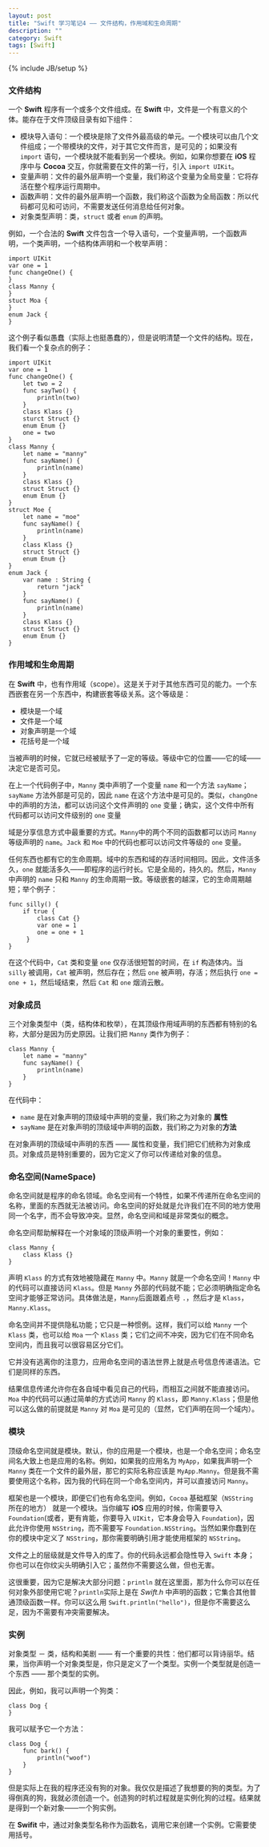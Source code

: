 ```yaml
---
layout: post
title: "Swift 学习笔记4 —— 文件结构，作用域和生命周期"
description: ""
category: Swift
tags: [Swift]
---
```

{% include JB/setup %}

### 文件结构

一个 **Swift** 程序有一个或多个文件组成。在 **Swift** 中，文件是一个有意义的个体。能存在于文件顶级目录有如下组件：

* 模块导入语句：一个模块是除了文件外最高级的单元。一个模块可以由几个文件组成；一个带模块的文件，对于其它文件而言，是可见的；如果没有 `import` 语句，一个模块就不能看到另一个模块。例如，如果你想要在 **iOS** 程序中与 **Cocoa** 交互，你就需要在文件的第一行，引入 `import UIKit`。
* 变量声明：文件的最外层声明一个变量，我们称这个变量为全局变量：它将存活在整个程序运行周期中。
* 函数声明：文件的最外层声明一个函数，我们称这个函数为全局函数：所以代码都可见和可访问，不需要发送任何消息给任何对象。
* 对象类型声明：类，`struct` 或者 `enum` 的声明。

例如，一个合法的 **Swift** 文件包含一个导入语句，一个变量声明，一个函数声明，一个类声明，一个结构体声明和一个枚举声明：

	import UIKit
	var one = 1
	func changeOne() {
	}
	class Manny {
	}
	stuct Moa {
	}
	enum Jack {
	}
	
这个例子看似愚蠢（实际上也挺愚蠢的），但是说明清楚一个文件的结构。现在，我们看一个复杂点的例子：

	import UIKit
	var one = 1
	func changeOne() {
		let two = 2
		func sayTwo() {
			println(two)
		}
		class Klass {}
		sturct Struct {}
		enum Enum {}
		one = two
	}
	class Manny {
		let name = "manny"
		func sayName() {
			println(name)
		}
		class Klass {}
		struct Struct {}
		enum Enum {}
	}
	struct Moe {
	    let name = "moe"
	    func sayName() {
	        println(name)
	    }
	    class Klass {}
	    struct Struct {}
	    enum Enum {}
	}
	enum Jack {
	    var name : String {
	        return "jack"
	    }
	    func sayName() {
	        println(name)
	    }
	    class Klass {}
	    struct Struct {}
	    enum Enum {}
	}
	
### 作用域和生命周期

在 **Swift** 中，也有作用域（scope）。这是关于对于其他东西可见的能力。一个东西嵌套在另一个东西中，构建嵌套等级关系。这个等级是：

* 模块是一个域
* 文件是一个域
* 对象声明是一个域
* 花括号是一个域

当被声明的时候，它就已经被赋予了一定的等级。等级中它的位置——它的域——决定它是否可见。

在上一个代码例子中，`Manny` 类中声明了一个变量 `name` 和一个方法 `sayName`；`sayName` 方法外部是可见的，因此 `name` 在这个方法中是可见的。类似，`changOne` 中的声明的方法，都可以访问这个文件声明的 `one` 变量；确实，这个文件中所有代码都可以访问文件级别的 `one` 变量

域是分享信息方式中最重要的方式。`Manny`中的两个不同的函数都可以访问 `Manny` 等级声明的 `name`。`Jack` 和 `Moe` 中的代码也都可以访问文件等级的 `one` 变量。

任何东西也都有它的生命周期。域中的东西和域的存活时间相同。因此，文件活多久，`one` 就能活多久——即程序的运行时长。它是全局的，持久的。然后，`Manny` 中声明的 `name` 只和 `Manny` 的生命周期一致。等级嵌套的越深，它的生命周期越短；举个例子：

	func silly() {
	    if true {
	        class Cat {}
	        var one = 1
	        one = one + 1
		 }
	}
	
在这个代码中，`Cat` 类和变量 `one` 仅存活很短暂的时间，在 `if` 构造体内。当 `silly` 被调用，`Cat` 被声明，然后存在；然后 `one` 被声明，存活；然后执行 `one = one + 1`，然后域结束，然后 `Cat` 和 `one` 烟消云散。

### 对象成员

三个对象类型中（类，结构体和枚举），在其顶级作用域声明的东西都有特别的名称，大部分是因为历史原因。让我们把 `Manny` 类作为例子：

	class Manny {
		let name = "manny"
		func sayName() {
			println(name)
		}
	}
	
在代码中：

* `name` 是在对象声明的顶级域中声明的变量，我们称之为对象的 **属性**
* `sayName` 是在对象声明的顶级域中声明的函数，我们称之为对象的**方法**

在对象声明的顶级域中声明的东西 —— 属性和变量，我们把它们统称为对象成员。对象成员是特别重要的，因为它定义了你可以传递给对象的信息。

### 命名空间(NameSpace)

命名空间就是程序的命名领域。命名空间有一个特性，如果不传递所在命名空间的名称，里面的东西就无法被访问。命名空间的好处就是允许我们在不同的地方使用同一个名字，而不会导致冲突。显然，命名空间和域是非常类似的概念。

命名空间帮助解释在一个对象域的顶级声明一个对象的重要性，例如：

	class Manny {
		class Klass {}
	}

声明 `Klass` 的方式有效地被隐藏在 `Manny` 中。`Manny` 就是一个命名空间！`Manny` 中的代码可以直接访问 `Klass`。但是 `Manny` 外部的代码就不能；它必须明确指定命名空间才能够正常访问。具体做法是，`Manny`后面跟着点号 `.`，然后才是 `Klass`，`Manny.Klass`。

命名空间并不提供隐私功能；它只是一种惯例。这样，我们可以给 `Manny` 一个 `Klass` 类，也可以给 `Moa` 一个 `Klass` 类；它们之间不冲突，因为它们在不同命名空间内，而且我可以很容易区分它们。
	
它并没有逃离你的注意力，应用命名空间的语法世界上就是点号信息传递语法。它们是同样的东西。

结果信息传递允许你在各自域中看见自己的代码，而相互之间就不能直接访问。`Moa` 中的代码可以通过简单的方式访问 `Manny` 的 `Klass`，即 `Manny.Klass`；但是他可以这么做的前提就是 `Manny` 对 `Moa` 是可见的（显然，它们声明在同一个域内）。

### 模块

顶级命名空间就是模块。默认，你的应用是一个模块，也是一个命名空间；命名空间名大致上也是应用的名称。例如，如果我的应用名为 `MyApp`，如果我声明一个 `Manny` 类在一个文件的最外层，那它的实际名称应该是 `MyApp.Manny`。但是我不需要使用这个名称，因为我的代码在同一个命名空间内，并可以直接访问 `Manny`。

框架也是一个模块，即便它们也有命名空间。例如，`Cocoa` 基础框架（`NSString` 所在的地方） 就是一个模块。当你编写 **iOS** 应用的时候，你需要导入 `Foundation`(或者，更有肯能，你要导入 `UIKit`，它本身会导入 `Foundation`)，因此允许你使用 `NSString`，而不需要写 `Foundation.NSString`。当然如果你蠢到在你的模块中定义了 `NSString`，那你需要明确引用才能使用框架的 `NSString`。

文件之上的层级就是文件导入的库了。你的代码永远都会隐性导入 `Swift` 本身；你也可以在你纹尖头明确引入它；虽然你不需要这么做，但也无害。

这很重要，因为它是解决大部分问题：`println` 就在这里面，那为什么你可以在任何对象外部使用它呢？`println`实际上是在 *Swift.h* 中声明的函数；它集合其他普通顶级函数一样。你可以这么用 `Swift.println("hello")`，但是你不需要这么足，因为不需要有冲突需要解决。

### 实例
  
对象类型 － 类，结构和美剧 —— 有一个重要的共性：他们都可以背诗丽华。结果，当你声明一个对象类型是，你只是定义了一个类型。实例一个类型就是创造一个东西 —— 那个类型的实例。

因此，例如，我可以声明一个狗类：

	class Dog {
	}
	
 我可以赋予它一个方法：
 
 	class Dog {
 		func bark() {
 			println("woof")
 		}
 	}
 	
 但是实际上在我的程序还没有狗的对象。我仅仅是描述了我想要的狗的类型。为了得倒真的狗，我就必须创造一个。创造狗的时机过程就是实例化狗的过程。结果就是得到一个新对象——一个狗实例。
 
 在 **Swifit** 中，通过对象类型名称作为函数名，调用它来创建一个实例。它需要使用括号。




